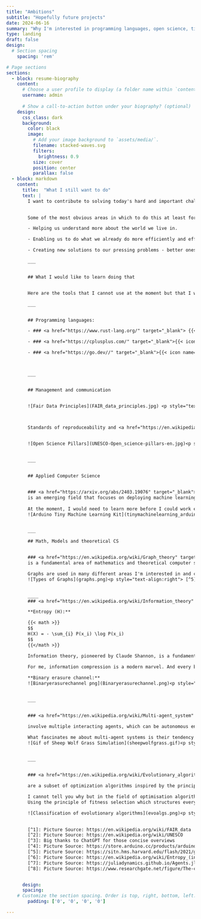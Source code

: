 ```yaml
---
title: "Ambitions"
subtitle: "Hopefully future projects"
date: 2024-06-16
summary: "Why I'm interested in programming languages, open science, tiny machine learning, and theoretical computer science"
type: landing
draft: false
design:
  # Section spacing
    spacing: 'rem'

# Page sections
sections:
  - block: resume-biography
    content:
      # Choose a user profile to display (a folder name within `content/authors/`)
      username: admin
      
      # Show a call-to-action button under your biography? (optional)
    design:
      css_class: dark
      background:
        color: black
        image:
          # Add your image background to `assets/media/`.
          filename: stacked-waves.svg
          filters:
            brightness: 0.9
          size: cover
          position: center
          parallax: false
  - block: markdown
    content:
      title:  "What I still want to do"
      text: |
        I want to contribute to solving today's hard and important challenges, preferably by writing good software in collaboration with others. 
        

        Some of the most obvious areas in which to do this at least for me are:

        - Helping us understand more about the world we live in.

        - Enabling us to do what we already do more efficiently and effectively by improving the solutions we already use.

        - Creating new solutions to our pressing problems - better ones if we already have them, or entirely new ones if we lack them.

        ___   


        ## What I would like to learn doing that


        Here are the tools that I cannot use at the moment but that I would like to familiarise myself with in order to better achieve my goals and learn what I want, ordered by area:

        ___


        ## Programming languages:

        - ### <a href="https://www.rust-lang.org/" target="_blank"> {{< icon name=\"devicon/rust\">}} Rust </a >

        - ### <a href="https://cplusplus.com/" target="_blank">{{< icon name=\"devicon/cplusplus\" >}} C++  </a >

        - ### <a href="https://go.dev//" target="_blank">{{< icon name=\"devicon/go-wordmark\" >}}  Go  </a >



        ___


        ## Management and communication


        ![Fair Data Principles](FAIR_data_principles.jpg) <p style="text-align:right"> [^1]</p>



        Standards of reproduceability and <a href="https://en.wikipedia.org/wiki/Open_science" target="_blank">  open science </a >, <a href="https://en.wikipedia.org/wiki/FAIR_data" target="_blank">  FAIR data </a > and  their correlates in commercial context. This includes, of course, practices for successful compliance with these standards such as <a href="https://makefiletutorial.com/" target="_blank">  .make-files</a >.


        ![Open Science Pillars](UNESCO-Open_science-pillars-en.jpg)<p style="text-align:right"> [^2]</p>

            
        ___


        ## Applied Computer Science


        ### <a href="https://arxiv.org/abs/2403.19076" target="_blank">  Tiny Machine Learning</a >
        is an emerging field that focuses on deploying machine learning models on resource-constrained edge devices, such as microcontrollers and sensors, commonly used in the Internet of Things (IoT). The basic premise of TinyML is to enable real-time, on-device inference with minimal power and memory consumption, thus bypassing the need for cloud connectivity and improving privacy and responsiveness. [^3] 
      
        At the moment, I would need to learn more before I could work efficiently in this area, not least a high-performance language (see above) as well as principles of embedded architectures and signal processing. I'm absolutely sure that this is a really productive direction to work in the field of AI and ML, even if not prestigious and impressive.
        ![Arduino Tiny Machine Learning Kit](tinymachinelearning_arduino.webp)<p style="text-align:right"> [^4]</p>


        ___

        ## Math, Models and theoretical CS


        ### <a href="https://en.wikipedia.org/wiki/Graph_theory" target="_blank">  Graph Theory</a >
        is a fundamental area of mathematics and theoretical computer science, studies structures called graphs, which consist of nodes (vertices) connected by edges. It provides a powerful framework for modelling relationships and interactions in complex systems. Fundamental concepts include paths, cycles, connectivity, and graph colouring. Key algorithms in graph theory include Dijkstra's algorithm for shortest paths, Kruskal's and Prim's algorithms for minimum spanning trees, and the Ford-Fulkerson algorithm for maximum flow problems. Graph theory is widely used to model real-world phenomena, such as social networks, where nodes represent individuals and edges represent relationships; transportation networks, where nodes are locations and edges are routes; and biological networks, where nodes can represent genes or proteins and edges represent interactions. These models help to optimise routes, understand social dynamics, and unravel biological processes.[^3]

        Graphs are used in many different areas I'm interested in and can even be combined with Deep Learning Models into Graph Neural Networks. I would like to learn more about them. 
        ![Types of Graphs](graphs.png)<p style="text-align:right"> [^5]</p>


        ____
        ### <a href="https://en.wikipedia.org/wiki/Information_theory" target="_blank">  Information Theory</a >, <a href="https://en.wikipedia.org/wiki/Entropy_(information_theory)" target="_blank">  Entropy</a >, <a href="https://en.wikipedia.org/wiki/Data_compression" target="_blank">  Compression</a >

        **Entropy (H):**

        {{< math >}}
        $$
        H(X) = - \sum_{i} P(x_i) \log P(x_i)
        $$
        {{</math >}}

        Information theory, pioneered by Claude Shannon, is a fundamental area of applied mathematics and theoretical computer science that focuses on quantifying information, encoding data, and transmitting messages efficiently. A central concept in information theory is entropy, which measures the uncertainty or randomness in a set of data and provides a limit to the best possible lossless compression. High entropy indicates more unpredictability and therefore more information content, while low entropy indicates redundancy. Compression algorithms, such as Huffman coding and Lempel-Ziv-Welch (LZW), leverage entropy to reduce the size of data without losing information. Practical applications of information theory and compression include data storage, efficient data transmission in telecommunications, image and audio compression formats such as JPEG and MP3, and error detection and correction in digital communication systems, ensuring reliable and efficient data exchange across different platforms and technologies.[^3]

        For me, information compression is a modern marvel. And every bit of Information Theory I learned to explain how it works has left me even more in awe than before. I feel really bad about not understanding how a computer works at a fundamental level and I want to change that. Information theory is one part of that knowledge. 
         
        **Binary erasure channel:** 
        ![Binaryerasurechannel png](Binaryerasurechannel.png)<p style="text-align:right"> [^6]</p>


        ___


        ### <a href="https://en.wikipedia.org/wiki/Multi-agent_system" target="_blank">  Multi-agent systems</a >

        involve multiple interacting agents, which can be autonomous entities such as robots, software programs, or individuals, each capable of independent decision-making and cooperation. Fundamental concepts in MAS include agent communication, coordination, negotiation, and distributed problem-solving. Agents in an MAS operate based on local knowledge and interactions, often leading to emergent behavior that solves complex problems more efficiently than a single agent could. Applications of MAS are diverse and include areas such as distributed artificial intelligence where they optimize logistics and supply chains, smart grid management for efficient energy distribution, and autonomous vehicle coordination for traffic management. In addition, MAS are used in the simulation and modeling of social systems, enabling better understanding and prediction of phenomena such as market dynamics, social behaviors, and ecological systems.[^3]

        What fascinates me about multi-agent systems is their tendency towards <a href="https://en.wikipedia.org/wiki/Self-organization" target="_blank">  Self-organization</a >, which I first encountered in the context of <a href="https://en.wikipedia.org/wiki/Emergence" target="_blank"> Emergence</a > in philosophy. The applications are widespread and seem to be more practical than theoretical. In my introduction to Julia class I worked on an agent-based transportation optimization problem using a graph space with <a href="https://juliadynamics.github.io/Agents.jl/stable/" target="_blank"> Agents.jl</a >. It fascinated me and is a fairly intuitive way of modeling very different real world phenomena. I would like to stress that societies at large and thus also political science and economics can be modeled this way.     
        ![Gif of Sheep Wolf Grass Simulation](sheepwolfgrass.gif)<p style="text-align:right"> [^7]</p>


        ___


        ### <a href="https://en.wikipedia.org/wiki/Evolutionary_algorithm" target="_blank"> Evolutionary Algorithms (EAs) </a>

        are a subset of optimization algorithms inspired by the principles of natural selection and genetics. These algorithms utilize a population of potential solutions, which evolve over iterations to find optimal or near-optimal solutions to complex problems. Key concepts in EAs include selection, crossover (recombination), mutation, and fitness evaluation. Selection chooses the best-performing individuals, crossover combines pairs of individuals to produce offspring, mutation introduces random changes, and fitness evaluation measures how well solutions meet the desired objectives. The applications of evolutionary algorithms are vast and include optimizing engineering designs, training neural networks, solving combinatorial problems such as the traveling salesman problem, and evolving strategies in game theory. They are particularly useful in scenarios where the search space is large, complex, and poorly understood, providing robust and adaptive solutions in fields such as bioinformatics, finance, logistics, and artificial intelligence.[^3]

        I cannot tell you why but in the field of optimisation algorithms evolutionary algorithms simply have a special place in my heart that I cannot even explain to myself. 
        Using the principle of fitness selection which structures every biological system we know, just feels beautiful and elegant to me. I think I understand the basic principles but there is surely so much more. 

        ![Classification of evolutionary algorithms](evoalgs.png)<p style="text-align:right"> [^8]</p>

        
        [^1]: Picture Source: https://en.wikipedia.org/wiki/FAIR_data
        [^2]: Picture Source: https://en.wikipedia.org/wiki/UNESCO
        [^3]: Big thanks to ChatGPT for those concise overviews
        [^4]: Picture Source: https://store.arduino.cc/products/arduino-tiny-machine-learning-kit 
        [^5]: Picture Source: https://sitn.hms.harvard.edu/flash/2021/graph-theory-101/
        [^6]: Picture Source: https://en.wikipedia.org/wiki/Entropy_(information_theory)
        [^7]: Picture Source: https://juliadynamics.github.io/Agents.jl/stable/examples/predator_prey/
        [^8]: Picture Source: https://www.researchgate.net/figure/The-classification-of-evolutionary-algorithms_fig1_324994158


      design:
      spacing:
    # Customize the section spacing. Order is top, right, bottom, left.
        padding: ['0', '0', '0', '0']

---
```

